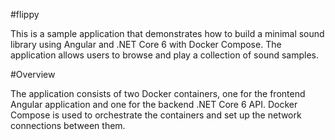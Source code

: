 #flippy

This is a sample application that demonstrates how to build a minimal sound library using Angular and .NET Core 6 with Docker Compose. The application allows users to browse and play a collection of sound samples.

#Overview

The application consists of two Docker containers, one for the frontend Angular application and one for the backend .NET Core 6 API. Docker Compose is used to orchestrate the containers and set up the network connections between them.